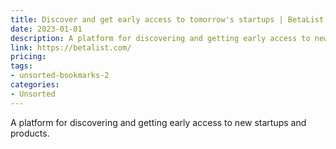 ```yaml
---
title: Discover and get early access to tomorrow's startups | BetaList
date: 2023-01-01
description: A platform for discovering and getting early access to new startups and products.
link: https://betalist.com/
pricing: 
tags: 
- unsorted-bookmarks-2 
categories: 
- Unsorted 
---
```


A platform for discovering and getting early access to new startups and products.